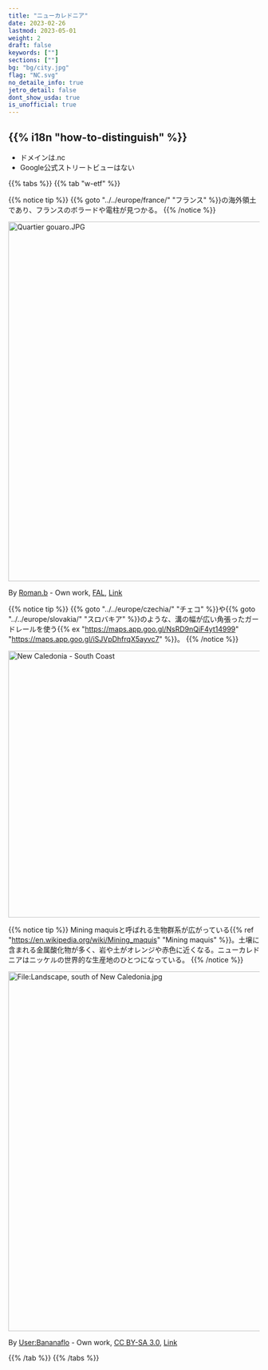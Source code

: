 ```yaml
---
title: "ニューカレドニア"
date: 2023-02-26
lastmod: 2023-05-01
weight: 2
draft: false
keywords: [""]
sections: [""]
bg: "bg/city.jpg"
flag: "NC.svg"
no_detaile_info: true
jetro_detail: false
dont_show_usda: true
is_unofficial: true
---
```


<div class="main-desciption country-description">
    <h2 class="section-title">{{% i18n "how-to-distinguish" %}}</h2>
    <ul class="rule-list">
        <li>ドメインは.nc</li>
        <li>Google公式ストリートビューはない</li>
    </ul>
</div>

{{% tabs %}}
{{% tab "w-etf" %}}

{{% notice tip %}}
{{% goto "../../europe/france/" "フランス" %}}の海外領土であり、フランスのボラードや電柱が見つかる。
{{% /notice %}}
<div class="googlemap-if no-margin">
<p><a href="https://commons.wikimedia.org/wiki/File:Quartier_gouaro.JPG#/media/File:Quartier_gouaro.JPG"><img src="https://upload.wikimedia.org/wikipedia/commons/9/96/Quartier_gouaro.JPG" alt="Quartier gouaro.JPG" height="720" width="1280"></a></p><p>By <a href="//commons.wikimedia.org/wiki/User:Roman.b" title="User:Roman.b">Roman.b</a> - <span class="int-own-work" lang="en">Own work</span>, <a href="http://artlibre.org/licence/lal/en" title="Free Art License">FAL</a>, <a href="https://commons.wikimedia.org/w/index.php?curid=16069290">Link</a></p>
</div>

{{% notice tip %}}
{{% goto "../../europe/czechia/" "チェコ" %}}や{{% goto "../../europe/slovakia/" "スロバキア" %}}のような、溝の幅が広い角張ったガードレールを使う{{% ex "https://maps.app.goo.gl/NsRD9nQiF4yt14999" "https://maps.app.goo.gl/iSJVpDhfrqX5ayvc7" %}}。
{{% /notice %}}
<div class="googlemap-if no-margin">
<a data-flickr-embed="true" href="https://www.flickr.com/photos/130634205@N04/28978722828/in/photolist-L9KwGd-BX9oPE-2av6yao-23gdD5Z-245juWw-2fGkh1L-YU1pxg-23SQieg-AJsXvG-C9UzoG-DDyk44-2b6CVaH-Nb9Akg-Fv2TK-25jkEKN-dnrNJ1-YLMTk5-Zifqng-LBmRqD-YHNXib-FCRRYj-HKXrH6-229zVBi-L9EKHJ-Sf99jJ-24Q126d-dmRcou-pnv4pD-28cyMmr-HoMKML-2bJXnCL-fMcZej-242f75p-HDjLro-CHNzww-Ffwur1-YRvDjR-YBmHip-24YRryX-FTRzak-Ag1vZu-YZR1vA-Fv4Yy-fdKsV3-DkMxmk-645Sz4-MNqNE4-267cC1r-D6qLJV-h1CK98" title="New Caledonia - South Coast"><img src="https://live.staticflickr.com/1823/28978722828_48f978e847_c.jpg" width="800" height="534" alt="New Caledonia - South Coast"/></a><script async src="//embedr.flickr.com/assets/client-code.js" charset="utf-8"></script>
</div>


{{% notice tip %}}
Mining maquisと呼ばれる生物群系が広がっている{{% ref "https://en.wikipedia.org/wiki/Mining_maquis" "Mining maquis" %}}。土壌に含まれる金属酸化物が多く、岩や土がオレンジや赤色に近くなる。ニューカレドニアはニッケルの世界的な生産地のひとつになっている。
{{% /notice %}}

<div class="googlemap-if no-margin">
<p><a href="https://commons.wikimedia.org/wiki/File:Landscape,_south_of_New_Caledonia.jpg#/media/File:Landscape,_south_of_New_Caledonia.jpg"><img src="https://upload.wikimedia.org/wikipedia/commons/7/7d/Landscape%2C_south_of_New_Caledonia.jpg" alt="File:Landscape, south of New Caledonia.jpg" height="720" width="1103"></a></p><p>By <a href="//commons.wikimedia.org/wiki/User:Bananaflo" title="User:Bananaflo">User:Bananaflo</a> - <span class="int-own-work" lang="en">Own work</span>, <a href="http://creativecommons.org/licenses/by-sa/3.0/" title="Creative Commons Attribution-Share Alike 3.0">CC BY-SA 3.0</a>, <a href="https://commons.wikimedia.org/w/index.php?curid=681200">Link</a></p>
</div>

{{% /tab %}}
{{% /tabs  %}}